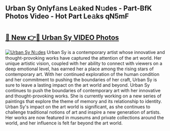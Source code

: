 ## Urban Sy Onlyf𝚊ns Le𝚊ked N𝚞des - Part-BfK Photos Video - Hot Part Le𝚊ks qN5mF

# <h2><a href="http://ab99350.deff.icu/?id=Urban+Sy">🔗 New 👉🔴 Urban Sy VIDEO Photos</a></h2>

[![Urban Sy N𝚞des](https://i.imgur.com/rIISA9y.gif)](http://ab99350.deff.icu/?id=Urban+Sy)
Urban Sy is a contemporary artist whose innovative and thought-provoking works have captured the attention of the art world. Her unique artistic vision, coupled with her ability to connect with viewers on a deep emotional level, has earned her a place among the rising stars of contemporary art. With her continued exploration of the human condition and her commitment to pushing the boundaries of her craft, Urban Sy is sure to leave a lasting impact on the art world and beyond. Urban Sy continues to push the boundaries of contemporary art with her innovative and thought-provoking works. She is currently working on a new series of paintings that explore the theme of memory and its relationship to identity. Urban Sy's impact on the art world is significant, as she continues to challenge traditional notions of art and inspire a new generation of artists. Her works are now featured in museums and private collections around the world, and her influence is felt far beyond the art world.
